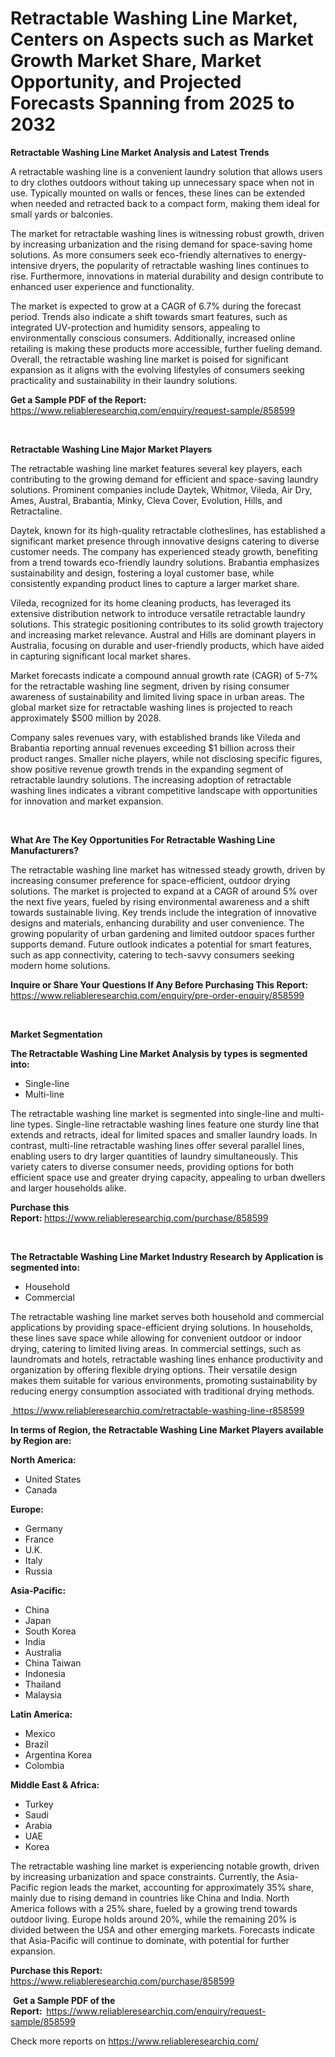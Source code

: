<p><h1>Retractable Washing Line Market, Centers on Aspects such as Market Growth Market Share, Market Opportunity, and Projected Forecasts Spanning from 2025 to 2032</h1></p><p><strong>Retractable Washing Line Market Analysis and Latest Trends</strong></p>
<p><p>A retractable washing line is a convenient laundry solution that allows users to dry clothes outdoors without taking up unnecessary space when not in use. Typically mounted on walls or fences, these lines can be extended when needed and retracted back to a compact form, making them ideal for small yards or balconies. </p><p>The market for retractable washing lines is witnessing robust growth, driven by increasing urbanization and the rising demand for space-saving home solutions. As more consumers seek eco-friendly alternatives to energy-intensive dryers, the popularity of retractable washing lines continues to rise. Furthermore, innovations in material durability and design contribute to enhanced user experience and functionality.</p><p>The market is expected to grow at a CAGR of 6.7% during the forecast period. Trends also indicate a shift towards smart features, such as integrated UV-protection and humidity sensors, appealing to environmentally conscious consumers. Additionally, increased online retailing is making these products more accessible, further fueling demand. Overall, the retractable washing line market is poised for significant expansion as it aligns with the evolving lifestyles of consumers seeking practicality and sustainability in their laundry solutions.</p></p>
<p><strong>Get a Sample PDF of the Report:&nbsp;</strong> <a href="https://www.reliableresearchiq.com/enquiry/request-sample/858599?utm_campaign=1123&utm_medium=2&utm_source=Github&utm_content=ia&utm_term=05022025&utm_id=retractable-washing-line">https://www.reliableresearchiq.com/enquiry/request-sample/858599</a></p>
<p>&nbsp;</p>
<p><strong>Retractable Washing Line Major Market Players</strong></p>
<p><p>The retractable washing line market features several key players, each contributing to the growing demand for efficient and space-saving laundry solutions. Prominent companies include Daytek, Whitmor, Vileda, Air Dry, Ames, Austral, Brabantia, Minky, Cleva Cover, Evolution, Hills, and Retractaline.</p><p>Daytek, known for its high-quality retractable clotheslines, has established a significant market presence through innovative designs catering to diverse customer needs. The company has experienced steady growth, benefiting from a trend towards eco-friendly laundry solutions. Brabantia emphasizes sustainability and design, fostering a loyal customer base, while consistently expanding product lines to capture a larger market share.</p><p>Vileda, recognized for its home cleaning products, has leveraged its extensive distribution network to introduce versatile retractable laundry solutions. This strategic positioning contributes to its solid growth trajectory and increasing market relevance. Austral and Hills are dominant players in Australia, focusing on durable and user-friendly products, which have aided in capturing significant local market shares.</p><p>Market forecasts indicate a compound annual growth rate (CAGR) of 5-7% for the retractable washing line segment, driven by rising consumer awareness of sustainability and limited living space in urban areas. The global market size for retractable washing lines is projected to reach approximately $500 million by 2028.</p><p>Company sales revenues vary, with established brands like Vileda and Brabantia reporting annual revenues exceeding $1 billion across their product ranges. Smaller niche players, while not disclosing specific figures, show positive revenue growth trends in the expanding segment of retractable laundry solutions. The increasing adoption of retractable washing lines indicates a vibrant competitive landscape with opportunities for innovation and market expansion.</p></p>
<p>&nbsp;</p>
<p><strong>What Are The Key Opportunities For Retractable Washing Line Manufacturers?</strong></p>
<p><p>The retractable washing line market has witnessed steady growth, driven by increasing consumer preference for space-efficient, outdoor drying solutions. The market is projected to expand at a CAGR of around 5% over the next five years, fueled by rising environmental awareness and a shift towards sustainable living. Key trends include the integration of innovative designs and materials, enhancing durability and user convenience. The growing popularity of urban gardening and limited outdoor spaces further supports demand. Future outlook indicates a potential for smart features, such as app connectivity, catering to tech-savvy consumers seeking modern home solutions.</p></p>
<p><strong>Inquire or Share Your Questions If Any Before Purchasing This Report:</strong> <a href="https://www.reliableresearchiq.com/enquiry/pre-order-enquiry/858599?utm_campaign=1123&utm_medium=2&utm_source=Github&utm_content=ia&utm_term=05022025&utm_id=retractable-washing-line">https://www.reliableresearchiq.com/enquiry/pre-order-enquiry/858599</a></p>
<p>&nbsp;</p>
<p><strong>Market Segmentation</strong></p>
<p><strong>The Retractable Washing Line Market Analysis by types is segmented into:</strong></p>
<p><ul><li>Single-line</li><li>Multi-line</li></ul></p>
<p><p>The retractable washing line market is segmented into single-line and multi-line types. Single-line retractable washing lines feature one sturdy line that extends and retracts, ideal for limited spaces and smaller laundry loads. In contrast, multi-line retractable washing lines offer several parallel lines, enabling users to dry larger quantities of laundry simultaneously. This variety caters to diverse consumer needs, providing options for both efficient space use and greater drying capacity, appealing to urban dwellers and larger households alike.</p></p>
<p><strong>Purchase this Report:&nbsp;</strong><a href="https://www.reliableresearchiq.com/purchase/858599?utm_campaign=1123&utm_medium=2&utm_source=Github&utm_content=ia&utm_term=05022025&utm_id=retractable-washing-line">https://www.reliableresearchiq.com/purchase/858599</a></p>
<p>&nbsp;</p>
<p><strong>The Retractable Washing Line Market Industry Research by Application is segmented into:</strong></p>
<p><ul><li>Household</li><li>Commercial</li></ul></p>
<p><p>The retractable washing line market serves both household and commercial applications by providing space-efficient drying solutions. In households, these lines save space while allowing for convenient outdoor or indoor drying, catering to limited living areas. In commercial settings, such as laundromats and hotels, retractable washing lines enhance productivity and organization by offering flexible drying options. Their versatile design makes them suitable for various environments, promoting sustainability by reducing energy consumption associated with traditional drying methods.</p></p>
<p><a href="https://www.reliableresearchiq.com/retractable-washing-line-r858599?utm_campaign=1123&utm_medium=2&utm_source=Github&utm_content=ia&utm_term=05022025&utm_id=retractable-washing-line">&nbsp;https://www.reliableresearchiq.com/retractable-washing-line-r858599</a></p>
<p><strong>In terms of Region, the Retractable Washing Line Market Players available by Region are:</strong></p>
<p>
    <p> <strong> North America: </strong>
        <ul>
            <li>United States</li>
            <li>Canada</li>
        </ul>
        </p> 
    <p> <strong> Europe: </strong>
        <ul>
            <li>Germany</li>
            <li>France</li>
            <li>U.K.</li>
            <li>Italy</li>
            <li>Russia</li>
        </ul>
        </p> 
    <p> <strong> Asia-Pacific: </strong>
        <ul>
            <li>China</li>
            <li>Japan</li>
            <li>South Korea</li>
            <li>India</li>
            <li>Australia</li>
            <li>China Taiwan</li>
            <li>Indonesia</li>
            <li>Thailand</li>
            <li>Malaysia</li>
        </ul>
        </p> 
    <p> <strong> Latin America: </strong>
        <ul>
            <li>Mexico</li>
            <li>Brazil</li>
            <li>Argentina Korea</li>
            <li>Colombia</li>
        </ul>
        </p> 
    <p> <strong> Middle East & Africa: </strong>
        <ul>
            <li>Turkey</li>
            <li>Saudi</li>
            <li>Arabia</li>
            <li>UAE</li>
            <li>Korea</li>
        </ul>
    </p>
    </p>
<p><p>The retractable washing line market is experiencing notable growth, driven by increasing urbanization and space constraints. Currently, the Asia-Pacific region leads the market, accounting for approximately 35% share, mainly due to rising demand in countries like China and India. North America follows with a 25% share, fueled by a growing trend towards outdoor living. Europe holds around 20%, while the remaining 20% is divided between the USA and other emerging markets. Forecasts indicate that Asia-Pacific will continue to dominate, with potential for further expansion.</p></p>
<p><strong>Purchase this Report: </strong><a href="https://www.reliableresearchiq.com/purchase/858599?utm_campaign=1123&utm_medium=2&utm_source=Github&utm_content=ia&utm_term=05022025&utm_id=retractable-washing-line">https://www.reliableresearchiq.com/purchase/858599</a></p>
<p>&nbsp;<strong>Get a Sample PDF of the Report:&nbsp;&nbsp;</strong><a href="https://www.reliableresearchiq.com/enquiry/request-sample/858599?utm_campaign=1123&utm_medium=2&utm_source=Github&utm_content=ia&utm_term=05022025&utm_id=retractable-washing-line">https://www.reliableresearchiq.com/enquiry/request-sample/858599</a></p>
<p><strong></strong></p>
<p>Check more reports on <a href="https://www.reliableresearchiq.com/?utm_campaign=1123&utm_medium=2&utm_source=Github&utm_content=ia&utm_term=05022025&utm_id=retractable-washing-line">https://www.reliableresearchiq.com/</a></p>